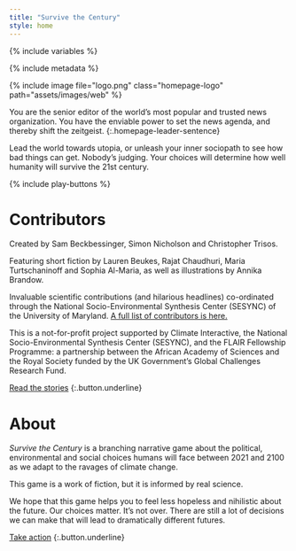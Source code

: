```yaml
---
title: "Survive the Century"
style: home
---
```


{% include variables %}

{% include metadata %}

{% include image file="logo.png" class="homepage-logo" path="assets/images/web" %}

You are the senior editor of the world’s most popular and trusted news organization. You have the enviable power to set the news agenda, and thereby shift the zeitgeist.
{:.homepage-leader-sentence}

Lead the world towards utopia, or unleash your inner sociopath to see how bad things can get. Nobody’s judging. Your choices will determine how well humanity will survive the 21st century.

{% include play-buttons %}

<div class="below-the-fold" markdown="1">

# Contributors

Created by Sam Beckbessinger, Simon Nicholson and Christopher Trisos.

Featuring short fiction by Lauren Beukes, Rajat Chaudhuri, Maria Turtschaninoff and Sophia Al-Maria, as well as illustrations by Annika Brandow.

Invaluable scientific contributions (and hilarious headlines) co-ordinated through the National Socio-Environmental Synthesis Center (SESYNC) of the University of Maryland. [A full list of contributors is here.](credits.html)

This is a not-for-profit project supported by Climate Interactive, the National Socio-Environmental Synthesis Center (SESYNC), and the FLAIR Fellowship Programme: a partnership between the African Academy of Sciences and the Royal Society funded by the UK Government’s Global Challenges Research Fund.

[Read the stories](book/text/stories.html)
{:.button.underline}

# About

*Survive the Century* is a branching narrative game about the political, environmental and social choices humans will face between 2021 and 2100 as we adapt to the ravages of climate change.

This game is a work of fiction, but it is informed by real science.

We hope that this game helps you to feel less hopeless and nihilistic about the future. Our choices matter. It’s not over. There are still a lot of decisions we can make that will lead to dramatically different futures.

[Take action](book/text/take-action.html)
{:.button.underline}


</div>
